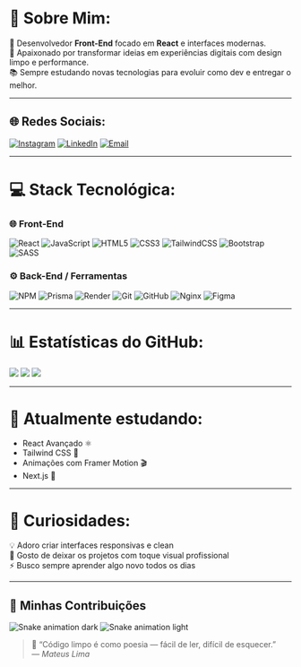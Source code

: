# 💫 Sobre Mim:
🎯 Desenvolvedor **Front-End** focado em **React** e interfaces modernas.  
🚀 Apaixonado por transformar ideias em experiências digitais com design limpo e performance.  
📚 Sempre estudando novas tecnologias para evoluir como dev e entregar o melhor.  

---

## 🌐 Redes Sociais:
[![Instagram](https://img.shields.io/badge/-Instagram-%23E4405F?style=for-the-badge&logo=Instagram&logoColor=white)](https://instagram.com/Mateus.lm00)
[![LinkedIn](https://img.shields.io/badge/-LinkedIn-%230077B5?style=for-the-badge&logo=LinkedIn&logoColor=white)](https://linkedin.com/in/mateus-lima-b64859330)
[![Email](https://img.shields.io/badge/-Gmail-D14836?style=for-the-badge&logo=Gmail&logoColor=white)](mailto:matheus2022y@gmail.com)

---

# 💻 Stack Tecnológica:

### 🌐 Front-End
![React](https://img.shields.io/badge/-React-20232A?style=for-the-badge&logo=react&logoColor=61DAFB)
![JavaScript](https://img.shields.io/badge/-JavaScript-F7DF1E?style=for-the-badge&logo=javascript&logoColor=black)
![HTML5](https://img.shields.io/badge/-HTML5-E34F26?style=for-the-badge&logo=html5&logoColor=white)
![CSS3](https://img.shields.io/badge/-CSS3-1572B6?style=for-the-badge&logo=css3&logoColor=white)
![TailwindCSS](https://img.shields.io/badge/-TailwindCSS-38B2AC?style=for-the-badge&logo=tailwindcss&logoColor=white)
![Bootstrap](https://img.shields.io/badge/-Bootstrap-563D7C?style=for-the-badge&logo=bootstrap&logoColor=white)
![SASS](https://img.shields.io/badge/-SASS-CC6699?style=for-the-badge&logo=sass&logoColor=white)

### ⚙️ Back-End / Ferramentas
![NPM](https://img.shields.io/badge/-NPM-CB3837?style=for-the-badge&logo=npm&logoColor=white)
![Prisma](https://img.shields.io/badge/-Prisma-3982CE?style=for-the-badge&logo=prisma&logoColor=white)
![Render](https://img.shields.io/badge/-Render-46E3B7?style=for-the-badge&logo=render&logoColor=white)
![Git](https://img.shields.io/badge/-Git-F05033?style=for-the-badge&logo=git&logoColor=white)
![GitHub](https://img.shields.io/badge/-GitHub-181717?style=for-the-badge&logo=github&logoColor=white)
![Nginx](https://img.shields.io/badge/-Nginx-009639?style=for-the-badge&logo=nginx&logoColor=white)
![Figma](https://img.shields.io/badge/-Figma-F24E1E?style=for-the-badge&logo=figma&logoColor=white)

---

# 📊 Estatísticas do GitHub:
![](https://github-readme-stats.vercel.app/api?username=Mateus97lima&theme=tokyonight&hide_border=false&include_all_commits=true&count_private=true)
![](https://github-readme-streak-stats.herokuapp.com/?user=Mateus97lima&theme=tokyonight&hide_border=false)
![](https://github-readme-stats.vercel.app/api/top-langs/?username=Mateus97lima&theme=tokyonight&hide_border=false&layout=compact)

---

# 🧠 Atualmente estudando:
- React Avançado ⚛️  
- Tailwind CSS 💨  
- Animações com Framer Motion 🎬  
- Next.js 🧩  

---

# 🧩 Curiosidades:
💡 Adoro criar interfaces responsivas e clean  
🎨 Gosto de deixar os projetos com toque visual profissional  
⚡ Busco sempre aprender algo novo todos os dias  

---
## 🐍 Minhas Contribuições

![Snake animation dark](https://github.com/Mateus97lima/Mateus97lima/blob/output/github-contribution-grid-snake-dark.svg#gh-dark-mode-only)
![Snake animation light](https://github.com/Mateus97lima/Mateus97lima/blob/output/github-contribution-grid-snake-light.svg#gh-light-mode-only)


> 💬 “Código limpo é como poesia — fácil de ler, difícil de esquecer.”  
> — *Mateus Lima*
<!-- Proudly created with GPRM ( https://gprm.itsvg.in ) -->
